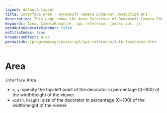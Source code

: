 ```yaml
---
layout: default-layout
title: Interface Area - Dynamsoft Camera Enhancer JavaScript API
description: This page shows the Area Interface of Dynamsoft Camera Enhancer JavaScript SDK.
keywords: Area, CameraEnhancer, api reference, javascript, js
needAutoGenerateSidebar: false
noTitleIndex: true
breadcrumbText: Area
permalink: /programming/javascript/api-reference/interface/area.html
---
```


# Area

`interface` Area

* `x`,  `y`: specify the top-left point of the decorator in percentage (0~100) of the width/height of the viewer.
* `width`,  `height`: size of the decorator in percentage (0~100) of the width/height of the viewer.